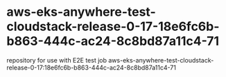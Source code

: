 # aws-eks-anywhere-test-cloudstack-release-0-17-18e6fc6b-b863-444c-ac24-8c8bd87a11c4-71
repository for use with E2E test job aws-eks-anywhere-test-cloudstack-release-0-17:18e6fc6b-b863-444c-ac24-8c8bd87a11c4-71
